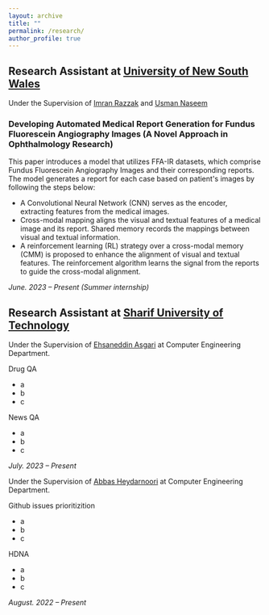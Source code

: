 ```yaml
---
layout: archive
title: ""
permalink: /research/
author_profile: true
---
```

## Research Assistant at [University of New South Wales](https://www.unsw.edu.au/)
Under the Supervision of  [Imran Razzak](https://scholar.google.com/citations?user=GlXI4N8AAAAJ&hl=en) and [Usman Naseem](https://scholar.google.com/citations?user=61Ou1P8AAAAJ&hl=en)

### Developing Automated Medical Report Generation for Fundus Fluorescein Angiography Images (A Novel Approach in Ophthalmology Research)
This paper introduces a model that utilizes FFA-IR datasets, which comprise Fundus Fluorescein Angiography Images and their corresponding reports. The model generates a report for each case based on patient's images by following the steps below:

- A Convolutional Neural Network (CNN) serves as the encoder, extracting features from the medical images.
- Cross-modal mapping aligns the visual and textual features of a medical image and its report. Shared memory records the mappings between visual and textual information.
- A reinforcement learning (RL) strategy over a cross-modal memory (CMM) is proposed to enhance the alignment of visual and textual features. The reinforcement algorithm learns the signal from the reports to guide the cross-modal alignment.

*June. 2023 – Present (Summer internship)*

## Research Assistant at [Sharif University of Technology](https://aut.ac.ir/)
Under the Supervision of  [Ehsaneddin Asgari](https://scholar.google.com/citations?user=lIVvIFsAAAAJ&hl=en) at Computer Engineering Department.

Drug QA
- a
- b
- c

News QA
- a
- b
- c
  
*July. 2023 – Present*

Under the Supervision of  [Abbas Heydarnoori](https://scholar.google.com/citations?user=s5vgK3kAAAAJ&hl=en) at Computer Engineering Department.

Github issues prioritizition
- a
- b
- c

HDNA
- a
- b
- c
  
*August. 2022 – Present*


